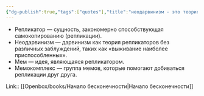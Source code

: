 ```yaml
---
{"dg-publish":true,"tags":["quotes"],"title":"неодарвинизм - это теория репликаторов.","date":"2021-08-12T20:27:00+03:00","modified_at":"2024-07-29T09:53:25+03:00","aliases":"неодарвинизм - это теория репликаторов.","dg-path":"/quotes/202108122027.md","permalink":"/quotes/202108122027/","dgPassFrontmatter":true}
---
```



- Репликатор — сущность, закономерно способствующая самокопированию (репликации).
- Неодарвинизм — дарвинизм как теория репликаторов без различных заблуждений, таких как «выживание наиболее приспособленных».
- Мем — идея, являющаяся репликатором.
- Мемокомплекс — группа мемов, которые помогают добиваться репликации друг друга.

Link:: [[Openbox/books/Начало бесконечности\|Начало бесконечности]]
